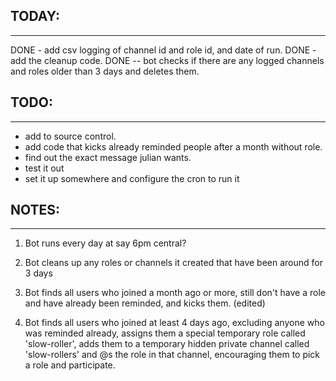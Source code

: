 
## TODAY:
----------------
DONE - add csv logging of channel id and role id, and date of run.
DONE - add the cleanup code.
DONE -- bot checks if there are any logged channels and roles older than 3 days and deletes them.

## TODO:
---------------
- add to source control.
- add code that kicks already reminded people after a month without role.
- find out the exact message julian wants.
- test it out
- set it up somewhere and configure the cron to run it

## NOTES:
--------------
1. Bot runs every day at say 6pm central?

2. Bot cleans up any roles or channels it created that have been around for 3 days

3. Bot finds all users who joined a month ago or more, still don't have a role and have already been reminded, and kicks them. (edited)

4. Bot finds all users who joined at least 4 days ago, excluding anyone who was reminded already, assigns them a special temporary role called 'slow-roller', adds them to a temporary hidden private channel called 'slow-rollers' and @s the role in that channel, encouraging them to pick a role and participate. 